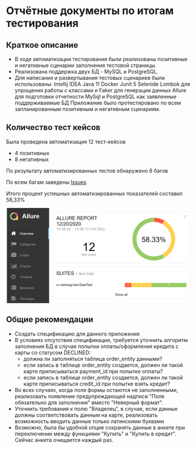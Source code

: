 # Отчётные документы по итогам тестирования
## Краткое описание
* В ходе автоматизации тестирования были реализованы позитивные и негативные сценарии заполнения тестовой страницы.
*  Реализована поддержка двух БД - MySQL и PostgreSQL.
*  Для написания и развертывания тестовых сценариев были использованы:
  Intellij IDEA
  Java 11
  Docker 
  Junit 5
  Selenide
  Lombok для упрощения работы с классами и Faker для генерации данных
  Allure для подготовки отчетности
  MySql и PostgreSQL как заявленные поддерживаемые БД
  Приложение было протестировано по всем запланированным позитивным и негативным сценариям.
## Количество тест кейсов
  Была проведена автоматизация 12 тест-кейсов
  * 4 позитивных
  * 8 негативных
  
По результату автоматизированных тестов обнаружено 8 багов

По всем багам заведены [Issues](https://github.com/podnebessssni/Diplom/issues)

Итого процент успешных автоматизированных показателей составил 58,33%

![тесты](https://github.com/podnebessssni/Diplom/blob/master/documentation/Screenshot/report.png)

## Общие рекомендации
* Создать спецификацию для данного приложения
* В условиях отсутствия спецификации, требуется уточнить алгоритм заполнения БД в случае попытки оплаты/оформления кредита с карты со статусом DECLINED:
    * должна ли заполняться таблица order_entity данными? 
    * если запись в таблице order_entity создается, должен ли такой карте приписываться payment_id при попытке оплаты?
    * если запись в таблице order_entity создается, должен ли такой карте приписываться credit_id при попытке взять кредит?    
* Во всех случаях, когда поля формы остаются не заполненными, реализовать появление предупреждающей надписи "Поле обязательно для заполнения" вместо "Неверный формат".
* Уточнить требования к полю "Владелец", в случае, если данные должны соответствовать данным на карте, реализовать возможность вводить данные только латинскими буквами
* Возможно, была бы удобной опция сохранять данные в анкете при переключении между функциями "Купить" и "Купить в кредит". Сейчас анкета очищается каждый раз. 